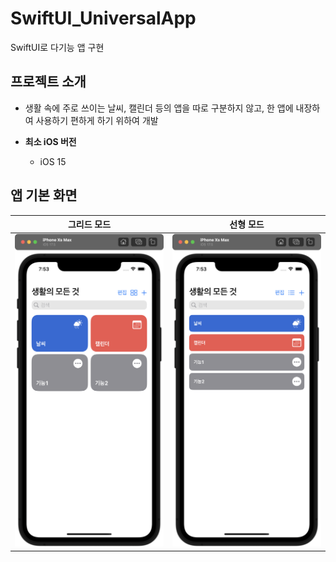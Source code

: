 # SwiftUI_UniversalApp
SwiftUI로 다기능 앱 구현
## 프로젝트 소개
- 생활 속에 주로 쓰이는 날씨, 캘린더 등의 앱을 따로 구분하지 않고, 한 앱에 내장하여 사용하기 편하게 하기 위하여 개발

- **최소 iOS 버전**
    - iOS 15

## 앱 기본 화면
**그리드 모드** | **선형 모드** 
:--------------:|:--------------:
<img src="image/grid.png" height="500"> | <img src="image/linear.png" height="500"> 
